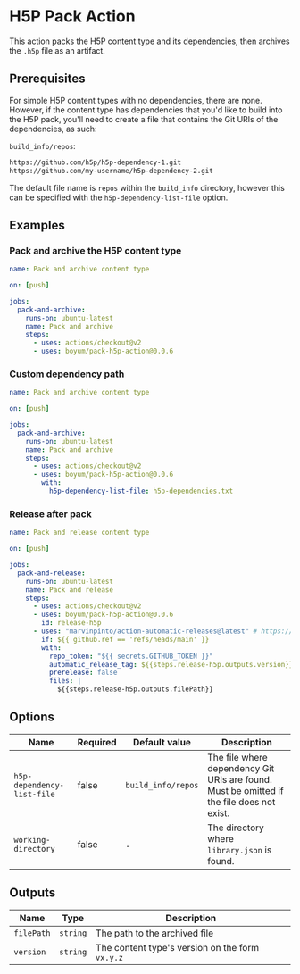 # H5P Pack Action

This action packs the H5P content type and its dependencies, then archives the `.h5p` file as an artifact.

## Prerequisites

For simple H5P content types with no dependencies, there are none. However, if the content type has dependencies that you'd like to build into the H5P pack, you'll need to create a file that contains the Git URIs of the dependencies, as such:

`build_info/repos`:

```txt
https://github.com/h5p/h5p-dependency-1.git
https://github.com/my-username/h5p-dependency-2.git
```

The default file name is `repos` within the `build_info` directory, however this can be specified with the `h5p-dependency-list-file` option.

## Examples

### Pack and archive the H5P content type

```yml
name: Pack and archive content type

on: [push]

jobs:
  pack-and-archive:
    runs-on: ubuntu-latest
    name: Pack and archive
    steps:
      - uses: actions/checkout@v2
      - uses: boyum/pack-h5p-action@0.0.6
```

### Custom dependency path

```yml
name: Pack and archive content type

on: [push]

jobs:
  pack-and-archive:
    runs-on: ubuntu-latest
    name: Pack and archive
    steps:
      - uses: actions/checkout@v2
      - uses: boyum/pack-h5p-action@0.0.6
        with:
          h5p-dependency-list-file: h5p-dependencies.txt
```

### Release after pack

```yml
name: Pack and release content type

on: [push]

jobs:
  pack-and-release:
    runs-on: ubuntu-latest
    name: Pack and release
    steps:
      - uses: actions/checkout@v2
      - uses: boyum/pack-h5p-action@0.0.6
        id: release-h5p
      - uses: "marvinpinto/action-automatic-releases@latest" # https://github.com/marvinpinto/actions/tree/master/packages/automatic-releases
        if: ${{ github.ref == 'refs/heads/main' }}
        with:
          repo_token: "${{ secrets.GITHUB_TOKEN }}"
          automatic_release_tag: ${{steps.release-h5p.outputs.version}}
          prerelease: false
          files: |
            ${{steps.release-h5p.outputs.filePath}}
```

## Options

| Name | Required | Default value | Description |
|---|---|---|---|
| `h5p-dependency-list-file` | false | `build_info/repos` | The file where dependency Git URIs are found. Must be omitted if the file does not exist. |
| `working-directory` | false | `.` | The directory where `library.json` is found.  |

## Outputs

| Name | Type | Description |
|---|---|---|
| `filePath` | `string` | The path to the archived file |
| `version` | `string` | The content type's version on the form `vx.y.z` |
